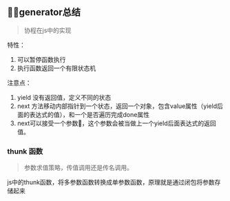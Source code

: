 ## generator总结

> 协程在js中的实现

特性：
1. 可以暂停函数执行
2. 执行函数返回一个有限状态机

注意点：
1. yield 没有返回值，定义不同的状态
2. next 方法移动内部指针到一个状态，返回一个对象，包含value属性（yield后面的表达式的值），和一个是否遍历完成done属性
3. next可以接受一个参数，这个参数会被当做上一个yield后面表达式的返回值。




### thunk 函数
> 参数求值策略，传值调用还是传名调用。

js中的thunk函数，将多参数函数转换成单参数函数，原理就是通过闭包将参数存储起来